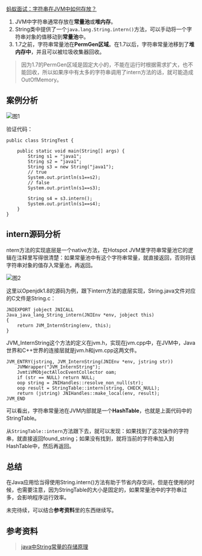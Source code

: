 [蚂蚁面试：字符串在JVM中如何存放？](https://mp.weixin.qq.com/s/bVSMSd606UdR2aBD1YJtJw)

1. JVM中字符串通常存放在**常量池**或**堆内存**。
2. String类中提供了一个`java.lang.String.intern()`方法，可以手动将一个字符串对象的值移动到**常量池**中。
3. 1.7之前，字符串常量池在**PermGen区域**。在1.7以后，字符串常量池移到了**堆内存中**，并且可以被垃圾收集器回收。
> 因为1.7的PermGen区域是固定大小的，不能在运行时根据需求扩大，也不能回收，所以如果序中有太多的字符串调用了intern方法的话，就可能造成OutOfMemory。

## 案例分析

![图1](https://mmbiz.qpic.cn/mmbiz_png/8Jeic82Or04kYTcicWulT8o9vLjWSkUkV2qpf141t7AKQG3VFQdyicwrzWjrDGoHlkzbgu1G5eVic1aYiacicaR2IeDw/640)

验证代码：

    public class StringTest {
    
        public static void main(String[] args) {
            String s1 = "java1";
            String s2 = "java1";
            String s3 = new String("java1");
            // true
            System.out.println(s1==s2);
            // false
            System.out.println(s1==s3);
            
            String s4 = s3.intern();
            System.out.println(s1==s4);
        }
    }

## intern源码分析

ntern方法的实现底层是一个native方法，在Hotspot JVM里字符串常量池它的逻辑在注释里写得很清楚：如果常量池中有这个字符串常量，就直接返回，否则将该字符串对象的值存入常量池，再返回。

![图2](https://mmbiz.qpic.cn/mmbiz_jpg/8Jeic82Or04kYTcicWulT8o9vLjWSkUkV2jRYXeMM1bDQiaowyXg8p2VmKDNVbbNcJWIicXdKTAd9Gn0VQibs7SZWIg/640)

这里以Openjdk1.8的源码为例，跟下intern方法的底层实现，String.java文件对应的C文件是String.c：

    JNIEXPORT jobject JNICALL
    Java_java_lang_String_intern(JNIEnv *env, jobject this)
    {
        return JVM_InternString(env, this);
    }

JVM_InternString这个方法的定义在jvm.h，实现在jvm.cpp中，在JVM中，Java世界和C++世界的连接层就是jvm.h和jvm.cpp这两文件。

    JVM_ENTRY(jstring, JVM_InternString(JNIEnv *env, jstring str))
        JVMWrapper("JVM_InternString");
        JvmtiVMObjectAllocEventCollector oam;
        if (str == NULL) return NULL;
        oop string = JNIHandles::resolve_non_null(str);
        oop result = StringTable::intern(string, CHECK_NULL);
        return (jstring) JNIHandles::make_local(env, result);
    JVM_END

可以看出，字符串常量池在JVM内部就是一个**HashTable**，也就是上面代码中的StringTable。

从`StringTable::intern`方法跟下去，就可以发现：如果找到了这次操作的字符串，就直接返回found_string；如果没有找到，就将当前的字符串加入到HashTable中，然后再返回。

## 总结

在Java应用恰当得使用String.intern()方法有助于节省内存空间，但是在使用的时候，也需要注意，因为StringTable的大小是固定的，如果常量池中的字符串过多，会影响程序运行效率。













未完待续，可以结合**参考资料**里的东西继续写。







## 参考资料

> [java中String常量的存储原理](https://www.cnblogs.com/hewenwu/p/3665632.html)